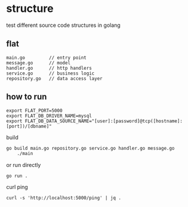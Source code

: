 # structure

test different source code structures in golang


## flat 

```
main.go         // entry point
message.go      // model
handler.go      // http handlers
service.go      // business logic
repository.go   // data access layer
```

## how to run

```
export FLAT_PORT=5000
export FLAT_DB_DRIVER_NAME=mysql
export FLAT_DB_DATA_SOURCE_NAME="[user]:[password]@tcp([hostname]:[port])/[dbname]" 
```

build

```bash
go build main.go repository.go service.go handler.go message.go 
    ./main
```

or run directly 

    go run .

curl ping

    curl -s 'http://localhost:5000/ping' | jq .
